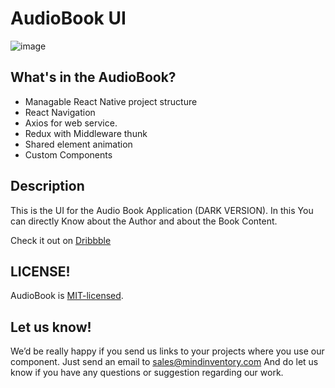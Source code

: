 # AudioBook UI

![image](/media/audiobook.gif)


## What's in the AudioBook?
- Managable React Native project structure
- React Navigation
- Axios for web service.
- Redux with Middleware thunk
- Shared element animation
- Custom Components

## Description
This is the UI for the Audio Book Application (DARK VERSION).
In this You can directly Know about the Author and about the Book Content.

Check it out on [Dribbble](https://dribbble.com/shots/5727828-Audio-Book-Dark-Version)

## LICENSE!
AudioBook is [MIT-licensed](/LICENSE).

## Let us know!
We’d be really happy if you send us links to your projects where you use our component. Just send an email to sales@mindinventory.com And do let us know if you have any questions or suggestion regarding our work.
